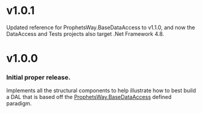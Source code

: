 # v1.0.1
Updated reference for ProphetsWay.BaseDataAccess to v1.1.0, and now the DataAccess and Tests projects 
also target .Net Framework 4.8.



# v1.0.0
### Initial proper release.  
Implements all the structural components to help illustrate how to best build a DAL that is based off the 
[ProphetsWay.BaseDataAccess](https://github.com/ProphetManX/ProphetsWay.BaseDataAccess) defined paradigm.